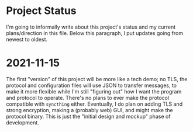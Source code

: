 # Project Status
I'm going to informally write about this project's status and my current plans/direction in this file. Below this paragraph, I put updates going from newest to oldest.

# 2021-11-15
The first "version" of this project will be more like a tech demo; no TLS, the protocol and configuration files will use JSON to transfer messages, to make it more flexible while I'm still "figuring out" how I want the program and protocol to operate. There's no plans to ever make the protocol compatible with `syncthing` either. Eventually, I do plan on adding TLS and strong encryption, making a (probably web) GUI, and might make the protocol binary. This is just the "initial design and mockup" phase of development.
